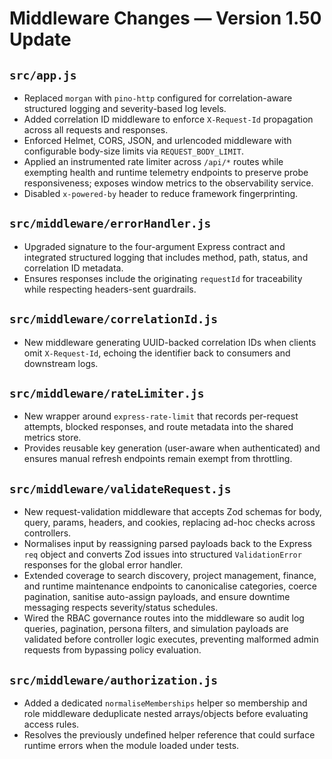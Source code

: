 # Middleware Changes — Version 1.50 Update

## `src/app.js`
- Replaced `morgan` with `pino-http` configured for correlation-aware structured logging and severity-based log levels.
- Added correlation ID middleware to enforce `X-Request-Id` propagation across all requests and responses.
- Enforced Helmet, CORS, JSON, and urlencoded middleware with configurable body-size limits via `REQUEST_BODY_LIMIT`.
- Applied an instrumented rate limiter across `/api/*` routes while exempting health and runtime telemetry endpoints to preserve probe responsiveness; exposes window metrics to the observability service.
- Disabled `x-powered-by` header to reduce framework fingerprinting.

## `src/middleware/errorHandler.js`
- Upgraded signature to the four-argument Express contract and integrated structured logging that includes method, path, status, and correlation ID metadata.
- Ensures responses include the originating `requestId` for traceability while respecting headers-sent guardrails.

## `src/middleware/correlationId.js`
- New middleware generating UUID-backed correlation IDs when clients omit `X-Request-Id`, echoing the identifier back to consumers and downstream logs.

## `src/middleware/rateLimiter.js`
- New wrapper around `express-rate-limit` that records per-request attempts, blocked responses, and route metadata into the shared metrics store.
- Provides reusable key generation (user-aware when authenticated) and ensures manual refresh endpoints remain exempt from throttling.

## `src/middleware/validateRequest.js`
- New request-validation middleware that accepts Zod schemas for body, query, params, headers, and cookies, replacing ad-hoc checks across controllers.
- Normalises input by reassigning parsed payloads back to the Express `req` object and converts Zod issues into structured `ValidationError` responses for the global error handler.
- Extended coverage to search discovery, project management, finance, and runtime maintenance endpoints to canonicalise categories, coerce pagination, sanitise auto-assign payloads, and ensure downtime messaging respects severity/status schedules.
- Wired the RBAC governance routes into the middleware so audit log queries, pagination, persona filters, and simulation payloads are validated before controller logic executes, preventing malformed admin requests from bypassing policy evaluation.

## `src/middleware/authorization.js`
- Added a dedicated `normaliseMemberships` helper so membership and role middleware deduplicate nested arrays/objects before evaluating access rules.
- Resolves the previously undefined helper reference that could surface runtime errors when the module loaded under tests.
